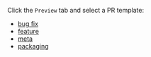 Click the `Preview` tab and select a PR template:

- [bug fix](?expand=1&template=bug.md)
- [feature](?expand=1&template=feature.md)
- [meta](?expand=1&template=meta.md)
- [packaging](?expand=1&template=packaging.md)
